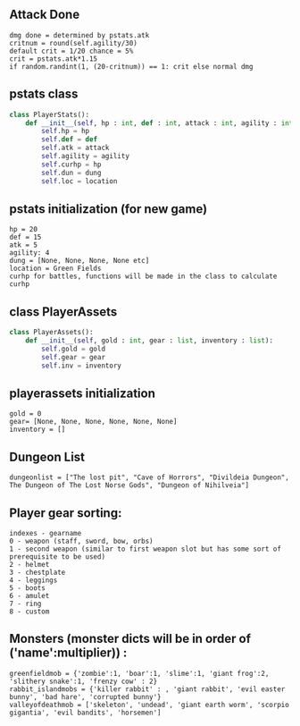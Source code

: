 ## Attack Done
	dmg done = determined by pstats.atk
	critnum = round(self.agility/30)
	default crit = 1/20 chance = 5%
	crit = pstats.atk*1.15
	if random.randint(1, (20-critnum)) == 1: crit else normal dmg

  
  
## pstats class 
```python
class PlayerStats():
	def __init__(self, hp : int, def : int, attack : int, agility : int, dung : list, location : str):
		self.hp = hp
		self.def = def
		self.atk = attack
		self.agility = agility
		self.curhp = hp
		self.dun = dung
		self.loc = location
```


## pstats initialization (for new game)
	hp = 20
	def = 15
	atk = 5
	agility: 4
	dung = [None, None, None, None etc]
	location = Green Fields
	curhp for battles, functions will be made in the class to calculate curhp
	
## class PlayerAssets
```python
class PlayerAssets():
	def __init__(self, gold : int, gear : list, inventory : list):
		self.gold = gold
		self.gear = gear
		self.inv = inventory
```
	
## playerassets initialization
	gold = 0
	gear= [None, None, None, None, None, None]
	inventory = []
	

## Dungeon List
	dungeonlist = ["The lost pit", "Cave of Horrors", "Divildeia Dungeon", The Dungeon of The Lost Norse Gods", "Dungeon of Nihilveia"]

## Player gear sorting:
	indexes - gearname
	0 - weapon (staff, sword, bow, orbs)
	1 - second weapon (similar to first weapon slot but has some sort of prerequisite to be used)
	2 - helmet
	3 - chestplate
	4 - leggings
	5 - boots
	6 - amulet
	7 - ring
	8 - custom


## Monsters (monster dicts will be in order of  ('name':multiplier)) :
	greenfieldmob = {'zombie':1, 'boar':1, 'slime':1, 'giant frog':2, 'slithery snake':1, 'frenzy cow' : 2}
	rabbit_islandmobs = {'killer rabbit' : , 'giant rabbit', 'evil easter bunny', 'bad hare', 'corrupted bunny'}
	valleyofdeathmob = ['skeleton', 'undead', 'giant earth worm', 'scorpio gigantia', 'evil bandits', 'horsemen']
